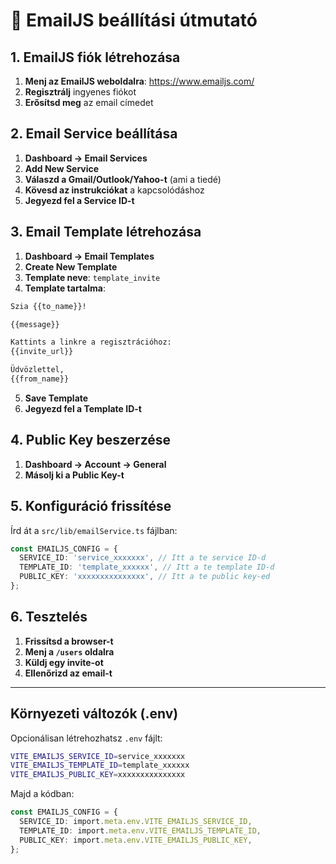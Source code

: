 # 📧 EmailJS beállítási útmutató

## 1. EmailJS fiók létrehozása

1. **Menj az EmailJS weboldalra**: https://www.emailjs.com/
2. **Regisztrálj** ingyenes fiókot
3. **Erősítsd meg** az email címedet

## 2. Email Service beállítása

1. **Dashboard → Email Services**
2. **Add New Service**
3. **Válaszd a Gmail/Outlook/Yahoo-t** (ami a tiedé)
4. **Kövesd az instrukciókat** a kapcsolódáshoz
5. **Jegyezd fel a Service ID-t**

## 3. Email Template létrehozása

1. **Dashboard → Email Templates**
2. **Create New Template**
3. **Template neve**: `template_invite`
4. **Template tartalma**:

```html
Szia {{to_name}}!

{{message}}

Kattints a linkre a regisztrációhoz:
{{invite_url}}

Üdvözlettel,
{{from_name}}
```

5. **Save Template**
6. **Jegyezd fel a Template ID-t**

## 4. Public Key beszerzése

1. **Dashboard → Account → General**
2. **Másolj ki a Public Key-t**

## 5. Konfiguráció frissítése

Írd át a `src/lib/emailService.ts` fájlban:

```typescript
const EMAILJS_CONFIG = {
  SERVICE_ID: 'service_xxxxxxx', // Itt a te service ID-d
  TEMPLATE_ID: 'template_xxxxxx', // Itt a te template ID-d  
  PUBLIC_KEY: 'xxxxxxxxxxxxxxx', // Itt a te public key-ed
};
```

## 6. Tesztelés

1. **Frissítsd a browser-t**
2. **Menj a `/users` oldalra**
3. **Küldj egy invite-ot**
4. **Ellenőrizd az email-t**

---

## Környezeti változók (.env)

Opcionálisan létrehozhatsz `.env` fájlt:

```bash
VITE_EMAILJS_SERVICE_ID=service_xxxxxxx
VITE_EMAILJS_TEMPLATE_ID=template_xxxxxx  
VITE_EMAILJS_PUBLIC_KEY=xxxxxxxxxxxxxxx
```

Majd a kódban:

```typescript
const EMAILJS_CONFIG = {
  SERVICE_ID: import.meta.env.VITE_EMAILJS_SERVICE_ID,
  TEMPLATE_ID: import.meta.env.VITE_EMAILJS_TEMPLATE_ID,
  PUBLIC_KEY: import.meta.env.VITE_EMAILJS_PUBLIC_KEY,
};
```
